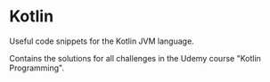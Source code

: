 # Kotlin
Useful code snippets for the Kotlin JVM language.

Contains the solutions for all challenges in the Udemy course "Kotlin Programming".
